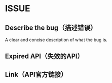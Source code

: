 # ISSUE

## Describe the bug（描述错误）

A clear and concise description of what the bug is.

## Expired API（失效的API）

## Link（API官方链接）